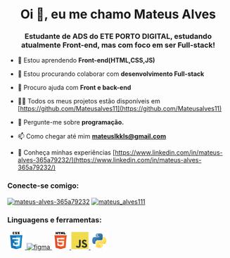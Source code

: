 <h1 align="center">Oi 👋, eu me chamo Mateus Alves</h1>
<h3 align="center">Estudante de ADS do ETE PORTO DIGITAL, estudando atualmente Front-end, mas com foco em ser Full-stack!</h3>

- 🌱 Estou aprendendo **Front-end(HTML,CSS,JS)**

- 👯 Estou procurando colaborar com **desenvolvimento Full-stack**

- 🤝 Procuro ajuda com **Front e back-end**

- 👨‍💻 Todos os meus projetos estão disponíveis em [https://github.com/Mateusalves11](https://github.com/Mateusalves11)

- 💬 Pergunte-me sobre **programação.**

- 📫 Como chegar até mim **mateuslkkls@gmail.com**

- 📄 Conheça minhas experiências [https://www.linkedin.com/in/mateus-alves-365a79232/](https://www.linkedin.com/in/mateus-alves-365a79232/)

<h3 align="left">Conecte-se comigo:</h3>
<p align="left">
<a href="https://linkedin.com/in/mateus-alves-365a79232" target="blank"><img align="center" src="https://raw.githubusercontent.com/rahuldkjain/github-profile-readme-generator/master/src/images/icons/Social/linked-in-alt.svg" alt="mateus-alves-365a79232" height="30" width="40" /></a>
<a href="https://instagram.com/mateus_alves111" target="blank"><img align="center" src="https://raw.githubusercontent.com/rahuldkjain/github-profile-readme-generator/master/src/images/icons/Social/instagram.svg" alt="mateus_alves111" height="30" width="40" /></a>
</p>

<h3 align="left">Linguagens e ferramentas:</h3>
<p align="left"> <a href="https://www.w3schools.com/css/" target="_blank" rel="noreferrer"> <img src="https://raw.githubusercontent.com/devicons/devicon/master/icons/css3/css3-original-wordmark.svg" alt="css3" width="40" height="40"/> </a> <a href="https://www.figma.com/" target="_blank" rel="noreferrer"> <img src="https://www.vectorlogo.zone/logos/figma/figma-icon.svg" alt="figma" width="40" height="40"/> </a> <a href="https://www.w3.org/html/" target="_blank" rel="noreferrer"> <img src="https://raw.githubusercontent.com/devicons/devicon/master/icons/html5/html5-original-wordmark.svg" alt="html5" width="40" height="40"/> </a> <a href="https://developer.mozilla.org/en-US/docs/Web/JavaScript" target="_blank" rel="noreferrer"> <img src="https://raw.githubusercontent.com/devicons/devicon/master/icons/javascript/javascript-original.svg" alt="javascript" width="40" height="40"/> </a> <a href="https://www.python.org" target="_blank" rel="noreferrer"> <img src="https://raw.githubusercontent.com/devicons/devicon/master/icons/python/python-original.svg" alt="python" width="40" height="40"/> </a> </p>

